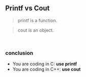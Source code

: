 
## Printf vs Cout
> printf is a function.

> cout is an object.

</br>

### conclusion
- You are coding in C:   **use printf**
- You are coding in C++:   **use cout**




</br>